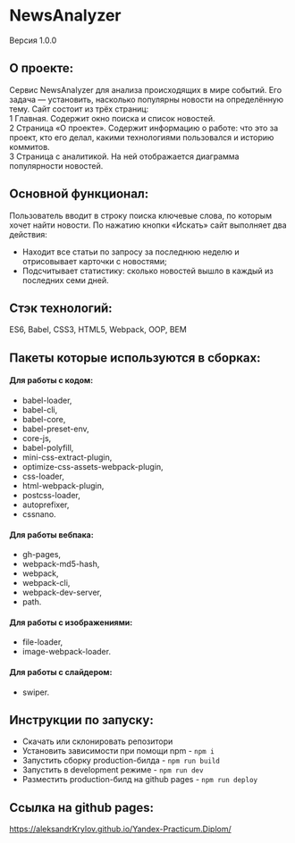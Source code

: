 # **NewsAnalyzer**
Версия 1.0.0

## О проекте:
Сервис NewsAnalyzer для анализа происходящих в мире событий. Его задача — установить, насколько популярны новости на определённую тему.
  Сайт состоит из трёх страниц:<br />
  1 Главная. Содержит окно поиска и список новостей.<br />
  2 Страница «О проекте». Содержит информацию о работе: что это за проект, кто его делал, какими технологиями пользовался и историю коммитов.<br />
  3 Страница с аналитикой. На ней отображается диаграмма популярности новостей.<br />

## Основной функционал:
Пользователь вводит в строку поиска ключевые слова, по которым хочет найти новости.
По нажатию кнопки «Искать» сайт выполняет два действия:
- Находит все статьи по запросу за последнюю неделю и отрисовывает карточки с новостями;
- Подсчитывает статистику: сколько новостей вышло в каждый из последних семи дней.

## Стэк технологий:
ES6, Babel, CSS3, HTML5, Webpack, OOP, BEM

## Пакеты которые используются в сборках:
#### Для работы с кодом:
- babel-loader,
- babel-cli,
- babel-core,
- babel-preset-env,
- core-js,
- babel-polyfill,
- mini-css-extract-plugin,
- optimize-css-assets-webpack-plugin,
- css-loader,
- html-webpack-plugin,
- postcss-loader,
- autoprefixer,
- cssnano.
#### Для работы вебпака:
- gh-pages,
- webpack-md5-hash,
- webpack,
- webpack-cli,
- webpack-dev-server,
- path.
#### Для работы с изображениями:
- file-loader,
- image-webpack-loader.
#### Для работы с слайдером:
- swiper.

## Инструкции по запуску:
- Скачать или склонировать репозитори
- Установить зависимости при помощи npm - `npm i`
- Запустить сборку production-билда - `npm run build`
- Запустить в development режиме - `npm run dev`
- Разместить production-билд на github pages - `npm run deploy`

## Ссылка на github pages:
https://aleksandrKrylov.github.io/Yandex-Practicum.Diplom/
